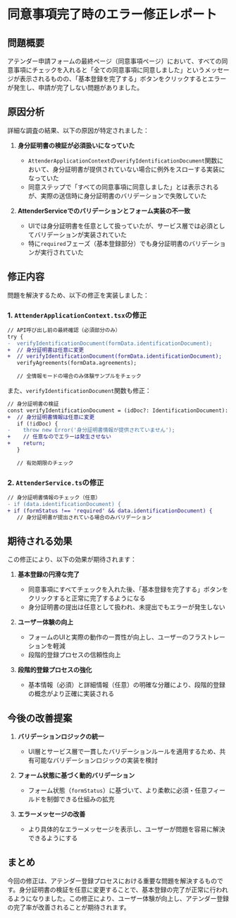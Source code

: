 # 同意事項完了時のエラー修正レポート

## 問題概要

アテンダー申請フォームの最終ページ（同意事項ページ）において、すべての同意事項にチェックを入れると「全ての同意事項に同意しました」というメッセージが表示されるものの、「基本登録を完了する」ボタンをクリックするとエラーが発生し、申請が完了しない問題がありました。

## 原因分析

詳細な調査の結果、以下の原因が特定されました：

1. **身分証明書の検証が必須扱いになっていた**
   - `AttenderApplicationContext`の`verifyIdentificationDocument`関数において、身分証明書が提供されていない場合に例外をスローする実装になっていた
   - 同意ステップで「すべての同意事項に同意しました」とは表示されるが、実際の送信時に身分証明書のバリデーションで失敗していた

2. **AttenderServiceでのバリデーションとフォーム実装の不一致**
   - UIでは身分証明書を任意として扱っていたが、サービス層では必須としてバリデーションが実装されていた
   - 特に`required`フェーズ（基本登録部分）でも身分証明書のバリデーションが実行されていた

## 修正内容

問題を解決するため、以下の修正を実装しました：

### 1. `AttenderApplicationContext.tsx`の修正

```diff
// API呼び出し前の最終確認（必須部分のみ）
try {
-  verifyIdentificationDocument(formData.identificationDocument);
+  // 身分証明書は任意に変更
+  // verifyIdentificationDocument(formData.identificationDocument);
   verifyAgreements(formData.agreements);
   
   // 全情報モードの場合のみ体験サンプルをチェック
```

また、`verifyIdentificationDocument`関数も修正：

```diff
// 身分証明書の検証
const verifyIdentificationDocument = (idDoc?: IdentificationDocument): void => {
+  // 身分証明書情報は任意に変更
   if (!idDoc) {
-    throw new Error('身分証明書情報が提供されていません');
+    // 任意なのでエラーは発生させない
+    return;
   }
   
   // 有効期限のチェック
```

### 2. `AttenderService.ts`の修正

```diff
// 身分証明書情報のチェック（任意）
- if (data.identificationDocument) {
+ if (formStatus !== 'required' && data.identificationDocument) {
   // 身分証明書が提出されている場合のみバリデーション
```

## 期待される効果

この修正により、以下の効果が期待されます：

1. **基本登録の円滑な完了**
   - 同意事項にすべてチェックを入れた後、「基本登録を完了する」ボタンをクリックすると正常に完了するようになる
   - 身分証明書の提出は任意として扱われ、未提出でもエラーが発生しない

2. **ユーザー体験の向上**
   - フォームのUIと実際の動作の一貫性が向上し、ユーザーのフラストレーションを軽減
   - 段階的登録プロセスの信頼性向上

3. **段階的登録プロセスの強化**
   - 基本情報（必須）と詳細情報（任意）の明確な分離により、段階的登録の概念がより正確に実装される

## 今後の改善提案

1. **バリデーションロジックの統一**
   - UI層とサービス層で一貫したバリデーションルールを適用するため、共有可能なバリデーションロジックの実装を検討

2. **フォーム状態に基づく動的バリデーション**
   - フォーム状態（`formStatus`）に基づいて、より柔軟に必須・任意フィールドを制御できる仕組みの拡充

3. **エラーメッセージの改善**
   - より具体的なエラーメッセージを表示し、ユーザーが問題を容易に解決できるようにする

## まとめ

今回の修正は、アテンダー登録プロセスにおける重要な問題を解決するものです。身分証明書の検証を任意に変更することで、基本登録の完了が正常に行われるようになりました。この修正により、ユーザー体験が向上し、アテンダー登録の完了率が改善されることが期待されます。

